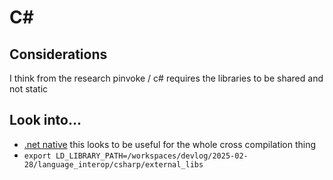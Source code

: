 # C#

## Considerations

I think from the research pinvoke / c# requires the libraries to be shared and not static


## Look into...

* [.net native](https://learn.microsoft.com/en-us/windows/uwp/dotnet-native/) this looks to be useful for the whole cross compilation thing
* `export LD_LIBRARY_PATH=/workspaces/devlog/2025-02-28/language_interop/csharp/external_libs`
